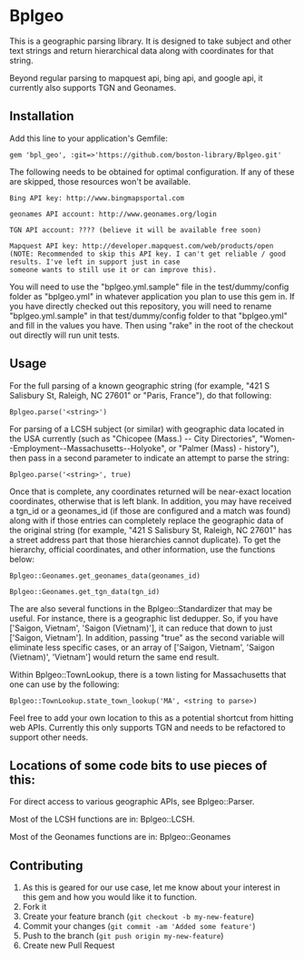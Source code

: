 # Bplgeo

This is a geographic parsing library. It is designed to take subject and other text strings and return hierarchical data
along with coordinates for that string.

Beyond regular parsing to mapquest api, bing api, and google api, it currently also supports TGN and Geonames.

## Installation

Add this line to your application's Gemfile:

    gem 'bpl_geo', :git=>'https://github.com/boston-library/Bplgeo.git'

The following needs to be obtained for optimal configuration. If any of these are skipped, those resources won't be
available.

    Bing API key: http://www.bingmapsportal.com

    geonames API account: http://www.geonames.org/login

    TGN API account: ???? (believe it will be available free soon)

    Mapquest API key: http://developer.mapquest.com/web/products/open
    (NOTE: Recommended to skip this API key. I can't get reliable / good results. I've left in support just in case
    someone wants to still use it or can improve this).

You will need to use the "bplgeo.yml.sample" file in the test/dummy/config folder as "bplgeo.yml" in whatever
application you plan to use this gem in. If you have directly checked out this repository, you will need to rename
"bplgeo.yml.sample" in that test/dummy/config folder to that "bplgeo.yml" and fill in the values you have. Then using
"rake" in the root of the checkout out directly will run unit tests.

## Usage

For the full parsing of a known geographic string (for example, "421 S Salisbury St, Raleigh, NC 27601" or
"Paris, France"), do that following:

    Bplgeo.parse('<string>')

For parsing of a LCSH subject (or similar) with geographic data located in the USA currently (such as
"Chicopee (Mass.) -- City Directories", "Women--Employment--Massachusetts--Holyoke", or "Palmer (Mass) - history"),
then pass in a second parameter to indicate an attempt to parse the string:

    Bplgeo.parse('<string>', true)

Once that is complete, any coordinates returned will be near-exact location coordinates, otherwise that is left blank.
In addition, you may have received a tgn_id or a geonames_id (if those are configured and a match was found) along with
if those entries can completely replace the geographic data of the original string (for example,
"421 S Salisbury St, Raleigh, NC 27601" has a street address part that those hierarchies cannot duplicate).
To get the hierarchy, official coordinates, and other information, use the functions below:

    Bplgeo::Geonames.get_geonames_data(geonames_id)

    Bplgeo::Geonames.get_tgn_data(tgn_id)

The are also several functions in the Bplgeo::Standardizer that may be useful. For instance, there is a geographic list
dedupper. So, if you have ['Saigon, Vietnam', 'Saigon (Vietnam)'], it can reduce that down to just ['Saigon, Vietnam'].
In addition, passing "true" as the second variable will eliminate less specific cases, or an array of
['Saigon, Vietnam', 'Saigon (Vietnam)', 'Vietnam'] would return the same end result.

Within Bplgeo::TownLookup, there is a town listing for Massachusetts that one can use by the following:

    Bplgeo::TownLookup.state_town_lookup('MA', <string to parse>)

Feel free to add your own location to this as a potential shortcut from hitting web APIs. Currently this only supports
TGN and needs to be refactored to support other needs.

## Locations of some code bits to use pieces of this:

For direct access to various geographic APIs, see Bplgeo::Parser.

Most of the LCSH functions are in: Bplgeo::LCSH.

Most of the Geonames functions are in: Bplgeo::Geonames

## Contributing

1. As this is geared for our use case, let me know about your interest in this gem and how you would like it to function.
2. Fork it
3. Create your feature branch (`git checkout -b my-new-feature`)
4. Commit your changes (`git commit -am 'Added some feature'`)
5. Push to the branch (`git push origin my-new-feature`)
6. Create new Pull Request